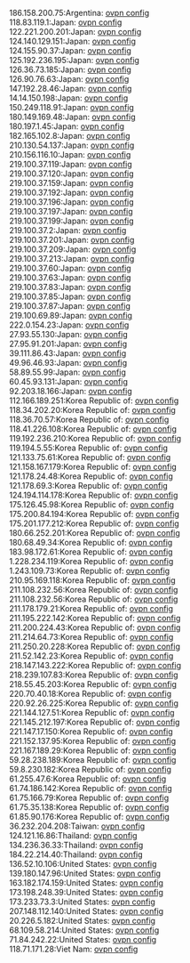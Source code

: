 186.158.200.75:Argentina: [ovpn config](vpn/186_158_200_75.ovpn)  
118.83.119.1:Japan: [ovpn config](vpn/118_83_119_1.ovpn)  
122.221.200.201:Japan: [ovpn config](vpn/122_221_200_201.ovpn)  
124.140.129.151:Japan: [ovpn config](vpn/124_140_129_151.ovpn)  
124.155.90.37:Japan: [ovpn config](vpn/124_155_90_37.ovpn)  
125.192.236.195:Japan: [ovpn config](vpn/125_192_236_195.ovpn)  
126.36.73.185:Japan: [ovpn config](vpn/126_36_73_185.ovpn)  
126.90.76.63:Japan: [ovpn config](vpn/126_90_76_63.ovpn)  
147.192.28.46:Japan: [ovpn config](vpn/147_192_28_46.ovpn)  
14.14.150.198:Japan: [ovpn config](vpn/14_14_150_198.ovpn)  
150.249.118.91:Japan: [ovpn config](vpn/150_249_118_91.ovpn)  
180.149.169.48:Japan: [ovpn config](vpn/180_149_169_48.ovpn)  
180.197.1.45:Japan: [ovpn config](vpn/180_197_1_45.ovpn)  
182.165.102.8:Japan: [ovpn config](vpn/182_165_102_8.ovpn)  
210.130.54.137:Japan: [ovpn config](vpn/210_130_54_137.ovpn)  
210.156.116.10:Japan: [ovpn config](vpn/210_156_116_10.ovpn)  
219.100.37.119:Japan: [ovpn config](vpn/219_100_37_119.ovpn)  
219.100.37.120:Japan: [ovpn config](vpn/219_100_37_120.ovpn)  
219.100.37.159:Japan: [ovpn config](vpn/219_100_37_159.ovpn)  
219.100.37.192:Japan: [ovpn config](vpn/219_100_37_192.ovpn)  
219.100.37.196:Japan: [ovpn config](vpn/219_100_37_196.ovpn)  
219.100.37.197:Japan: [ovpn config](vpn/219_100_37_197.ovpn)  
219.100.37.199:Japan: [ovpn config](vpn/219_100_37_199.ovpn)  
219.100.37.2:Japan: [ovpn config](vpn/219_100_37_2.ovpn)  
219.100.37.201:Japan: [ovpn config](vpn/219_100_37_201.ovpn)  
219.100.37.209:Japan: [ovpn config](vpn/219_100_37_209.ovpn)  
219.100.37.213:Japan: [ovpn config](vpn/219_100_37_213.ovpn)  
219.100.37.60:Japan: [ovpn config](vpn/219_100_37_60.ovpn)  
219.100.37.63:Japan: [ovpn config](vpn/219_100_37_63.ovpn)  
219.100.37.83:Japan: [ovpn config](vpn/219_100_37_83.ovpn)  
219.100.37.85:Japan: [ovpn config](vpn/219_100_37_85.ovpn)  
219.100.37.87:Japan: [ovpn config](vpn/219_100_37_87.ovpn)  
219.100.69.89:Japan: [ovpn config](vpn/219_100_69_89.ovpn)  
222.0.154.23:Japan: [ovpn config](vpn/222_0_154_23.ovpn)  
27.93.55.130:Japan: [ovpn config](vpn/27_93_55_130.ovpn)  
27.95.91.201:Japan: [ovpn config](vpn/27_95_91_201.ovpn)  
39.111.86.43:Japan: [ovpn config](vpn/39_111_86_43.ovpn)  
49.96.46.93:Japan: [ovpn config](vpn/49_96_46_93.ovpn)  
58.89.55.99:Japan: [ovpn config](vpn/58_89_55_99.ovpn)  
60.45.93.131:Japan: [ovpn config](vpn/60_45_93_131.ovpn)  
92.203.18.166:Japan: [ovpn config](vpn/92_203_18_166.ovpn)  
112.166.189.251:Korea Republic of: [ovpn config](vpn/112_166_189_251.ovpn)  
118.34.202.20:Korea Republic of: [ovpn config](vpn/118_34_202_20.ovpn)  
118.36.70.57:Korea Republic of: [ovpn config](vpn/118_36_70_57.ovpn)  
118.41.226.108:Korea Republic of: [ovpn config](vpn/118_41_226_108.ovpn)  
119.192.236.210:Korea Republic of: [ovpn config](vpn/119_192_236_210.ovpn)  
119.194.5.55:Korea Republic of: [ovpn config](vpn/119_194_5_55.ovpn)  
121.133.75.61:Korea Republic of: [ovpn config](vpn/121_133_75_61.ovpn)  
121.158.167.179:Korea Republic of: [ovpn config](vpn/121_158_167_179.ovpn)  
121.178.24.48:Korea Republic of: [ovpn config](vpn/121_178_24_48.ovpn)  
121.178.69.3:Korea Republic of: [ovpn config](vpn/121_178_69_3.ovpn)  
124.194.114.178:Korea Republic of: [ovpn config](vpn/124_194_114_178.ovpn)  
175.126.45.98:Korea Republic of: [ovpn config](vpn/175_126_45_98.ovpn)  
175.200.84.194:Korea Republic of: [ovpn config](vpn/175_200_84_194.ovpn)  
175.201.177.212:Korea Republic of: [ovpn config](vpn/175_201_177_212.ovpn)  
180.66.252.201:Korea Republic of: [ovpn config](vpn/180_66_252_201.ovpn)  
180.68.49.34:Korea Republic of: [ovpn config](vpn/180_68_49_34.ovpn)  
183.98.172.61:Korea Republic of: [ovpn config](vpn/183_98_172_61.ovpn)  
1.228.234.119:Korea Republic of: [ovpn config](vpn/1_228_234_119.ovpn)  
1.243.109.73:Korea Republic of: [ovpn config](vpn/1_243_109_73.ovpn)  
210.95.169.118:Korea Republic of: [ovpn config](vpn/210_95_169_118.ovpn)  
211.108.232.56:Korea Republic of: [ovpn config](vpn/211_108_232_56.ovpn)  
211.108.232.56:Korea Republic of: [ovpn config](vpn/211_108_232_56.ovpn)  
211.178.179.21:Korea Republic of: [ovpn config](vpn/211_178_179_21.ovpn)  
211.195.222.142:Korea Republic of: [ovpn config](vpn/211_195_222_142.ovpn)  
211.200.224.43:Korea Republic of: [ovpn config](vpn/211_200_224_43.ovpn)  
211.214.64.73:Korea Republic of: [ovpn config](vpn/211_214_64_73.ovpn)  
211.250.20.228:Korea Republic of: [ovpn config](vpn/211_250_20_228.ovpn)  
211.52.142.23:Korea Republic of: [ovpn config](vpn/211_52_142_23.ovpn)  
218.147.143.222:Korea Republic of: [ovpn config](vpn/218_147_143_222.ovpn)  
218.239.107.83:Korea Republic of: [ovpn config](vpn/218_239_107_83.ovpn)  
218.55.45.203:Korea Republic of: [ovpn config](vpn/218_55_45_203.ovpn)  
220.70.40.18:Korea Republic of: [ovpn config](vpn/220_70_40_18.ovpn)  
220.92.26.225:Korea Republic of: [ovpn config](vpn/220_92_26_225.ovpn)  
221.144.127.51:Korea Republic of: [ovpn config](vpn/221_144_127_51.ovpn)  
221.145.212.197:Korea Republic of: [ovpn config](vpn/221_145_212_197.ovpn)  
221.147.17.150:Korea Republic of: [ovpn config](vpn/221_147_17_150.ovpn)  
221.152.137.95:Korea Republic of: [ovpn config](vpn/221_152_137_95.ovpn)  
221.167.189.29:Korea Republic of: [ovpn config](vpn/221_167_189_29.ovpn)  
59.28.238.189:Korea Republic of: [ovpn config](vpn/59_28_238_189.ovpn)  
59.8.230.182:Korea Republic of: [ovpn config](vpn/59_8_230_182.ovpn)  
61.255.47.6:Korea Republic of: [ovpn config](vpn/61_255_47_6.ovpn)  
61.74.186.142:Korea Republic of: [ovpn config](vpn/61_74_186_142.ovpn)  
61.75.166.79:Korea Republic of: [ovpn config](vpn/61_75_166_79.ovpn)  
61.75.35.138:Korea Republic of: [ovpn config](vpn/61_75_35_138.ovpn)  
61.85.90.176:Korea Republic of: [ovpn config](vpn/61_85_90_176.ovpn)  
36.232.204.208:Taiwan: [ovpn config](vpn/36_232_204_208.ovpn)  
124.121.16.86:Thailand: [ovpn config](vpn/124_121_16_86.ovpn)  
134.236.36.33:Thailand: [ovpn config](vpn/134_236_36_33.ovpn)  
184.22.214.40:Thailand: [ovpn config](vpn/184_22_214_40.ovpn)  
136.52.10.106:United States: [ovpn config](vpn/136_52_10_106.ovpn)  
139.180.147.96:United States: [ovpn config](vpn/139_180_147_96.ovpn)  
163.182.174.159:United States: [ovpn config](vpn/163_182_174_159.ovpn)  
173.198.248.39:United States: [ovpn config](vpn/173_198_248_39.ovpn)  
173.233.73.3:United States: [ovpn config](vpn/173_233_73_3.ovpn)  
207.148.112.140:United States: [ovpn config](vpn/207_148_112_140.ovpn)  
20.226.5.182:United States: [ovpn config](vpn/20_226_5_182.ovpn)  
68.109.58.214:United States: [ovpn config](vpn/68_109_58_214.ovpn)  
71.84.242.22:United States: [ovpn config](vpn/71_84_242_22.ovpn)  
118.71.171.28:Viet Nam: [ovpn config](vpn/118_71_171_28.ovpn)  
